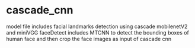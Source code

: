 # cascade_cnn
model file includes facial landmarks detection using cascade mobilenetV2 and miniVGG
faceDetect includes MTCNN to detect the bounding boxes of human face and then crop the face images as input of cascade cnn 
